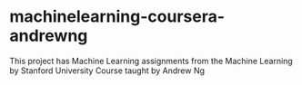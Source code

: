 # machinelearning-coursera-andrewng
This project has Machine Learning assignments from the Machine Learning by Stanford University Course taught by Andrew Ng
